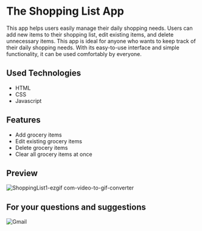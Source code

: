 # The Shopping List App

This app helps users easily manage their daily shopping needs. Users can add new items to their shopping list, edit existing items, and delete unnecessary items. This app is ideal for anyone who wants to keep track of their daily shopping needs. With its easy-to-use interface and simple functionality, it can be used comfortably by everyone.


## Used Technologies
- HTML
- CSS
- Javascript

## Features

- Add grocery items 
- Edit existing grocery items
- Delete grocery items
- Clear all grocery items at once

## Preview 
![ShoppingList1-ezgif com-video-to-gif-converter](https://github.com/user-attachments/assets/624e9151-2ebf-48f6-8030-a14e55950ada)


## For your questions and suggestions
<a href="mailto:mehmet.polat2035@gmail.com" target="_blank" style="text-decoration: none;">
    <img src="https://img.shields.io/badge/Gmail-D14836.svg?style=for-the-badge&logo=Gmail&logoColor=white" alt="Gmail">
</a>
